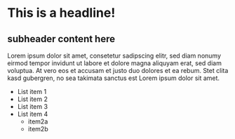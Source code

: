 # This is a headline!
## subheader content here
Lorem ipsum dolor sit amet, consetetur sadipscing elitr, sed diam nonumy eirmod tempor invidunt ut labore et dolore magna aliquyam erat, sed diam voluptua. At vero eos et accusam et justo duo dolores et ea rebum. Stet clita kasd gubergren, no sea takimata sanctus est Lorem ipsum dolor sit amet.

* List item 1
* List item 2
* List item 3
* List item 4
	* item2a
	* item2b